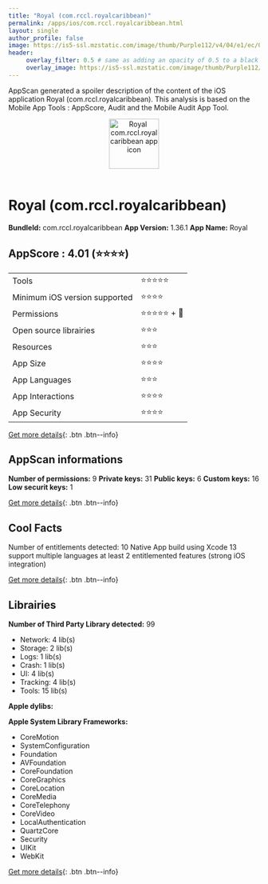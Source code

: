 ```yaml
---
title: "Royal (com.rccl.royalcaribbean)"
permalink: /apps/ios/com.rccl.royalcaribbean.html
layout: single
author_profile: false
image: https://is5-ssl.mzstatic.com/image/thumb/Purple112/v4/04/e1/ec/04e1ec34-4920-cd08-882f-db8ee16e06e8/AppIcon-1x_U007emarketing-0-10-0-85-220.png/512x512bb.jpg
header: 
     overlay_filter: 0.5 # same as adding an opacity of 0.5 to a black background
     overlay_image: https://is5-ssl.mzstatic.com/image/thumb/Purple112/v4/04/e1/ec/04e1ec34-4920-cd08-882f-db8ee16e06e8/AppIcon-1x_U007emarketing-0-10-0-85-220.png/512x512bb.jpg
---
```

AppScan generated a spoiler description of the content of the iOS application Royal (com.rccl.royalcaribbean). This analysis is based on the Mobile App Tools : AppScore, Audit and the Mobile Audit App Tool.

  
  
<div style="text-align: center;"><img src="https://is5-ssl.mzstatic.com/image/thumb/Purple112/v4/04/e1/ec/04e1ec34-4920-cd08-882f-db8ee16e06e8/AppIcon-1x_U007emarketing-0-10-0-85-220.png/512x512bb.jpg" width="100" height="100" alt="Royal com.rccl.royalcaribbean app icon"></div></br>
  
# Royal (com.rccl.royalcaribbean)

**BundleId:** com.rccl.royalcaribbean
**App Version:** 1.36.1
**App Name:** Royal


## AppScore : 4.01 (⭐️⭐️⭐️⭐️) 

<table>
<tr><td> Tools </td><td> ⭐️⭐️⭐️⭐️⭐️ </td></tr>
<tr><td> Minimum iOS version supported </td><td> ⭐️⭐️⭐️⭐️ </td></tr>
<tr><td> Permissions </td><td> ⭐️⭐️⭐️⭐️⭐️ + 🌟 </td></tr>
<tr><td> Open source librairies </td><td> ⭐️⭐️⭐️ </td></tr>
<tr><td> Resources </td><td> ⭐️⭐️⭐️ </td></tr>
<tr><td> App Size </td><td> ⭐️⭐️⭐️⭐️ </td></tr>
<tr><td> App Languages </td><td> ⭐️⭐️⭐️ </td></tr>
<tr><td> App Interactions </td><td> ⭐️⭐️⭐️⭐️ </td></tr>
<tr><td> App Security </td><td> ⭐️⭐️⭐️⭐️ </td></tr>
</table>

[Get more details](/pricing.html){: .btn .btn--info}  
  
## AppScan informations 

**Number of permissions:** 9
**Private keys:** 31
**Public keys:** 6
**Custom keys:** 16
**Low securit keys:** 1
  
[Get more details](/pricing.html){: .btn .btn--info}

## Cool Facts

Number of entitlements detected: 10
Native App
build using Xcode 13
support multiple languages
at least 2 entitlemented features (strong iOS integration)
  
[Get more details](/pricing.html){: .btn .btn--info}

## Librairies 
**Number of Third Party Library detected:** 99
- Network: 4 lib(s)
- Storage: 2 lib(s)
- Logs: 1 lib(s)
- Crash: 1 lib(s)
- UI: 4 lib(s)
- Tracking: 4 lib(s)
- Tools: 15 lib(s)

**Apple dylibs:**


**Apple System Library Frameworks:**
- CoreMotion
- SystemConfiguration
- Foundation
- AVFoundation
- CoreFoundation
- CoreGraphics
- CoreLocation
- CoreMedia
- CoreTelephony
- CoreVideo
- LocalAuthentication
- QuartzCore
- Security
- UIKit
- WebKit


  
[Get more details](/pricing.html){: .btn .btn--info}

